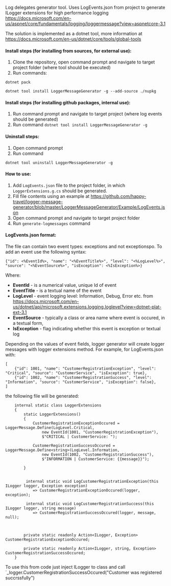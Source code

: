 Log delegates generator tool. Uses LogEvents.json from project to generate ILogger extensions for high performance logging https://docs.microsoft.com/en-us/aspnet/core/fundamentals/logging/loggermessage?view=aspnetcore-3.1

The solution is implemented as a dotnet tool, more information at https://docs.microsoft.com/en-us/dotnet/core/tools/global-tools

#### Install steps (for installing from sources, for external use):
1. Clone the repository, open command prompt and navigate to target project folder (where tool should be executed)
2. Run commands:

`dotnet pack`

`dotnet tool install LoggerMessageGenerator -g --add-source ./nupkg`


#### Install steps (for installing github packages, internal use):
1. Run command prompt and navigate to target project (where log events should be generated)
2. Run command
`dotnet tool install LoggerMessageGenerator -g`

#### Uninstall steps:
1. Open command prompt
2. Run command

`dotnet tool uninstall LoggerMessageGenerator -g`

#### How to use:
1. Add `LogEvents.json` file to the project folder, in which `LoggerExtensions.g.cs` should be generated. 
2. Fill file contents using an example at https://github.com/happy-travel/logger-message-generator/blob/master/LoggerMessageGenerator/Example/LogEvents.json
3. Open command prompt and navigate to target project folder
4. Run `generate-logmessages` command


#### LogEvents.json format:
The file can contain two event types: exceptions and not exceptionspo. To add an event use the following syntax:

 `{"id": <%EventId%>, "name": "<%EventTitle%>", "level": "<%LogLevel%>", "source": "<%EventSource%>", "isException": <%IsException%>}`

Where:
- **EventId** - is a numerical value, unique Id of event
- **EventTitle** - is a textual name of the event
- **LogLevel** - event logging level: Information, Debug, Error etc. from https://docs.microsoft.com/en-us/dotnet/api/microsoft.extensions.logging.loglevel?view=dotnet-plat-ext-3.1
- **EventSource** - typically a class or area name where event is occured, in a textual form,
- **IsException** - flag indicating whether this event is exception or textual log

Depending on the values of event fields, logger generator will create logger messages with logger extensions method. For example, for LogEvents.json with:

```
[
    {"id": 1001, "name": "CustomerRegistrationException", "level": "Critical", "source": "CustomerService", "isException": true},
    {"id": 1002, "name": "CustomerRegistrationSuccess", "level": "Information", "source": "CustomerService", "isException": false},
]
```

the following file will be generated:

```
    internal static class LoggerExtensions
    {
        static LoggerExtensions()
        {
            CustomerRegistrationExceptionOccured = LoggerMessage.Define(LogLevel.Critical,
                new EventId(1001, "CustomerRegistrationException"),
                $"CRITICAL | CustomerService: ");
            
            CustomerRegistrationSuccessOccured = LoggerMessage.Define<string>(LogLevel.Information,
                new EventId(1002, "CustomerRegistrationSuccess"),
                $"INFORMATION | CustomerService: {{message}}");
            
        }
    
                
         internal static void LogCustomerRegistrationException(this ILogger logger, Exception exception)
            => CustomerRegistrationExceptionOccured(logger, exception);
                
         internal static void LogCustomerRegistrationSuccess(this ILogger logger, string message)
            => CustomerRegistrationSuccessOccured(logger, message, null);
    
    
        
        private static readonly Action<ILogger, Exception> CustomerRegistrationExceptionOccured;
        
        private static readonly Action<ILogger, string, Exception> CustomerRegistrationSuccessOccured;
    }
 ```

 
To use this from code just inject ILogger to class and call `_logger.CustomerRegistrationSuccessOccured("Customer was registered succrssfully")
